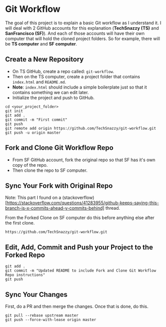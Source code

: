 # Git Workflow

The goal of this project is to explain a basic Git workflow as I understand it. I will deal with 2 GitHub accounts for this explanation (**TechSnazzy (TS)** and **SanFrancisco (SF)**). And each of those accounts will have their own computer that will hold the cloned project folders. So for example, there will be **TS computer** and **SF computer**.

## Create a New Repository

- On TS GitHub, create a repo called: `git-workflow`.
- Then on the TS computer, create a project folder that contains `index.html` and `README.md`.
- **Note**: `index.html` should include a simple boilerplate just so that it contains something we can edit later.
- Initialize the project and push to GitHub.

```
cd <your_project_folder>
git init
git add .
git commit -m "First commit"
git push
git remote add origin https://github.com/TechSnazzy/git-workflow.git
git push -u origin master
```

## Fork and Clone Git Workflow Repo

- From SF GitHub account, fork the original repo so that SF has it's own copy of the repo.
- Then clone the repo to SF computer.

## Sync Your Fork with Original Repo

Note: This part I found on a (stackoverflow)[https://stackoverflow.com/questions/41283955/github-keeps-saying-this-branch-is-x-commits-ahead-y-commits-behind] thread.

From the Forked Clone on SF computer do this before anything else after the first clone.

```
https://github.com/TechSnazzy/git-workflow.git
```

## Edit, Add, Commit and Push your Project to the Forked Repo

```
git add .
git commit -m "Updated README to include Fork and Clone Git Workflow Repo instructions"
git push
```

<!-- ## Issue a Pull Request from Forked Repo to Original Repo

So now the SF repo is ahead by one commit. You now need to issue a pull request fromt eh SF repo to let it know that you've pushed your commits to the SF repo and that now the TS repo should pull those commits to it's own orignal repo. Does that make sense?

Then from the TS repo, you'll need to login and merge the pull request and then confirm that merge has completed. Once that is done, then the TS repo -->

## Sync Your Changes

First, do a PR and then merge the changes. Once that is done, do this.

```
git pull --rebase upstream master
git push --force-with-lease origin master
```
